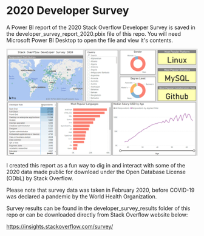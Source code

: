 # 2020 Developer Survey

A Power BI report of the 2020 Stack Overflow Developer Survey is saved in the developer_survey_report_2020.pbix file of this repo. You will need Microsoft Power BI Desktop to open the file and view it's contents.

![Report Screenshot](/img/report_screenshot.png)

I created this report as a fun way to dig in and interact with some of the 2020 data made public for download under the Open Database License (ODbL) by Stack Overflow. 

Please note that survey data was taken in February 2020, before COVID-19 was declared a pandemic by the World Health Organization. 

Survey results can be found in the developer_survey_results folder of this repo or can be downloaded directly from Stack Overflow website below:

https://insights.stackoverflow.com/survey/
